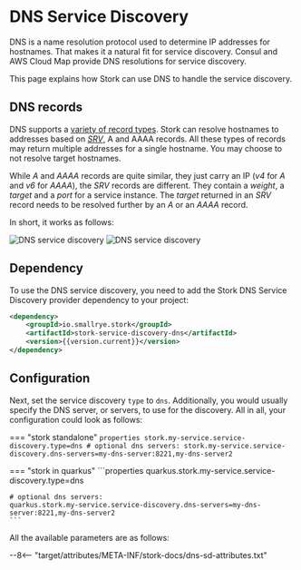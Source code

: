 # DNS Service Discovery

DNS is a name resolution protocol used to determine IP addresses for hostnames.
That makes it a natural fit for service discovery.
Consul and AWS Cloud Map provide DNS resolutions for service discovery.

This page explains how Stork can use DNS to handle the service discovery.

## DNS records

DNS supports a [variety of record types](https://en.wikipedia.org/wiki/List_of_DNS_record_types). Stork can resolve hostnames to addresses based on [_SRV_](https://en.wikipedia.org/wiki/SRV_record), A and AAAA records. All these types of records may return multiple addresses for a single hostname. You may choose to not resolve target hostnames.

While _A_ and _AAAA_ records are quite similar, they just carry an IP (_v4_ for _A_ and _v6_ for _AAAA_), the _SRV_ records are different.
They contain a _weight_, a _target_ and a _port_ for a service instance.
The _target_ returned in an _SRV_ record needs to be resolved further by an _A_ or an _AAAA_ record.

In short, it works as follows:

![DNS service discovery](../target/srv_sequence.svg#only-light)
![DNS service discovery](../target/srv_sequence_dark.svg#only-dark)

## Dependency

To use the DNS service discovery, you need to add the Stork DNS Service Discovery provider dependency to your project:

```xml
<dependency>
    <groupId>io.smallrye.stork</groupId>
    <artifactId>stork-service-discovery-dns</artifactId>
    <version>{{version.current}}</version>
</dependency>
```

## Configuration

Next, set the service discovery `type` to `dns`.
Additionally, you would usually specify the DNS server, or servers, to use for the discovery. 
All in all, your configuration could look as follows:

=== "stork standalone"
    ```properties
    stork.my-service.service-discovery.type=dns
    # optional dns servers:
    stork.my-service.service-discovery.dns-servers=my-dns-server:8221,my-dns-server2
    ```

=== "stork in quarkus"
    ```properties
    quarkus.stork.my-service.service-discovery.type=dns

    # optional dns servers:
    quarkus.stork.my-service.service-discovery.dns-servers=my-dns-server:8221,my-dns-server2
    ```

All the available parameters are as follows:

--8<-- "target/attributes/META-INF/stork-docs/dns-sd-attributes.txt"
